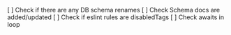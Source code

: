 [ ] Check if there are any DB schema renames
[ ] Check Schema docs are added/updated
[ ] Check if eslint rules are disabledTags
[ ] Check awaits in loop
